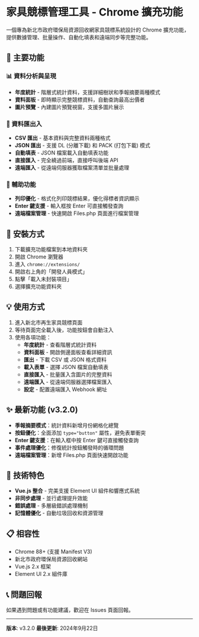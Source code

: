 # 家具競標管理工具 - Chrome 擴充功能

一個專為新北市政府環保局資源回收網家具競標系統設計的 Chrome 擴充功能，提供數據管理、批量操作、自動化填表和遠端同步等完整功能。

## 🎯 主要功能

### 📊 資料分析與呈現
- **年度統計** - 階層式統計資料，支援詳細樹狀和季報摘要兩種模式
- **資料面板** - 即時顯示完整競標資料，自動查詢最高出價者
- **圖片預覽** - 內建圖片預覽視窗，支援多圖片展示

### 📁 資料匯出入
- **CSV 匯出** - 基本資料與完整資料兩種格式
- **JSON 匯出** - 支援 DL (分離下載) 和 PACK (打包下載) 模式
- **自動填表** - JSON 檔案載入自動填表功能
- **直接匯入** - 完全繞過前端，直接呼叫後端 API
- **遠端匯入** - 從遠端伺服器獲取檔案清單並批量處理

### 🔧 輔助功能
- **列印優化** - 格式化列印競標結果，優化得標者資訊顯示
- **Enter 鍵支援** - 輸入框按 Enter 可直接觸發查詢
- **遠端檔案管理** - 快速開啟 Files.php 頁面進行檔案管理

## 🚀 安裝方式

1. 下載擴充功能檔案到本地資料夾
2. 開啟 Chrome 瀏覽器
3. 進入 `chrome://extensions/`
4. 開啟右上角的「開發人員模式」
5. 點擊「載入未封裝項目」
6. 選擇擴充功能資料夾

## 💡 使用方式

1. 進入新北市再生家具競標頁面
2. 等待頁面完全載入後，功能按鈕會自動注入
3. 使用各項功能：
   - **年度統計** - 查看階層式統計資料
   - **資料面板** - 開啟側邊面板查看詳細資訊
   - **匯出** - 下載 CSV 或 JSON 格式資料
   - **載入表單** - 選擇 JSON 檔案自動填表
   - **直接匯入** - 批量匯入含圖片的完整資料
   - **遠端匯入** - 從遠端伺服器選擇檔案匯入
   - **設定** - 配置遠端匯入 Webhook 網址

## ✨ 最新功能 (v3.2.0)

- **季報摘要模式**：統計資料新增月份網格化總覽
- **按鈕優化**：全面添加 `type="button"` 屬性，避免表單衝突
- **Enter 鍵支援**：在輸入框中按 Enter 鍵可直接觸發查詢
- **事件處理優化**：修復統計按鈕觸發時的循環問題
- **遠端檔案管理**：新增 Files.php 頁面快速開啟功能

## 🔧 技術特色

- **Vue.js 整合** - 完美支援 Element UI 組件和響應式系統
- **非同步處理** - 並行處理提升效能
- **錯誤處理** - 多層級錯誤處理機制
- **記憶體優化** - 自動垃圾回收和資源管理

## 📋 相容性

- Chrome 88+ (支援 Manifest V3)
- 新北市政府環保局資源回收網站
- Vue.js 2.x 框架
- Element UI 2.x 組件庫

## 📞 問題回報

如果遇到問題或有功能建議，歡迎在 Issues 頁面回報。

---

**版本**: v3.2.0
**最後更新**: 2024年9月22日